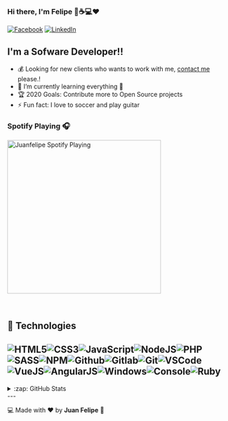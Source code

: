 ### Hi there, I'm Felipe 👋☕💻❤️
[![Facebook](https://img.shields.io/badge/facebook-%231877F2.svg?&style=for-the-badge&logo=facebook&logoColor=white)](https://facebook.com/pipearias.tabares) [![LinkedIn](https://img.shields.io/badge/linkedin-%230077B5.svg?&style=for-the-badge&logo=linkedin&logoColor=white)](https://linkedin.com/in/juan-felipe-arias-tabares-0b543118a)
## I'm a Sofware Developer!!

- 💰 Looking for new clients who wants to work with me, [contact me](mailto:juanfelipeariastabares007@gmail.com) please.!
- 🌱 I’m currently learning everything 🤣
- 🏆 2020 Goals: Contribute more to Open Source projects
- ⚡ Fun fact: I love to soccer and play guitar 


### Spotify Playing 🎧

[<img src="https://now-playing-codestackr.vercel.app/api/spotify-playing" alt="Juanfelipe Spotify Playing" width="350" />](https://open.spotify.com/playlist/2Xvg5lWCzQHGhurIj4ndce)

<br />

## :wrench: Technologies

![HTML5](https://img.icons8.com/color/30/html-5.png)![CSS3](https://img.icons8.com/color/30/css3.png)![JavaScript](https://img.icons8.com/color/30/javascript.png)![NodeJS](https://img.icons8.com/color/30/nodejs.png)![PHP](https://img.icons8.com/color/30/php.png)![SASS](https://img.icons8.com/color/30/sass.png)![NPM](https://img.icons8.com/color/30/npm.png)![Github](https://img.icons8.com/material-outlined/30/github.png)![Gitlab](https://img.icons8.com/color/30/gitlab.png)![Git](https://img.icons8.com/color/30/git.png)![VSCode](https://img.icons8.com/color/30/visual-studio-code-2019.png)![VueJS](https://img.icons8.com/color/30/vue-js.png)![AngularJS](https://img.icons8.com/color/30/angularjs.png)![Windows](https://img.icons8.com/color/30/windows-10.png)![Console](https://img.icons8.com/color/30/console.png)![Ruby](https://img.icons8.com/color/30/000000/ruby-programming-language.png)
---

<details>
  <summary>:zap: GitHub Stats</summary>

[![Juan Felipe Github Stats](https://readme-stats.warengonzaga.com/api?username=JuanFe12&show_icons=true&count_private=true)](https://github.com/warengonzaga/github-readme-stats) [![Top Language](https://readme-stats.warengonzaga.com/api/top-langs?username=JuanFe12&layout=compact)](https://github.com/warengonzaga/github-readme-stats)

</details>
---

:computer: Made with :heart: by **Juan Felipe** :pray:

